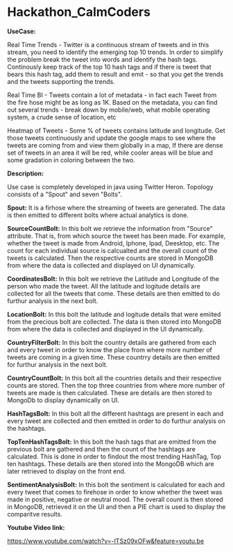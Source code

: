 # Hackathon_CalmCoders

**UseCase:**

Real Time Trends - Twitter is a continuous stream of tweets and in this stream, you need to identify the emerging top 10 trends. In order to simplify the problem break the tweet into words and identify the hash tags. Continously keep track of the top 10 hash tags and if there is tweet that bears this hash tag, add them to result and emit - so that you get the trends and the tweets supporting the trends.

Real Time BI - Tweets contain a lot of metadata - in fact each Tweet from the fire hose might be as long as 1K. Based on the metadata, you can find out several trends - break down by mobile/web, what mobile operating system, a crude sense of location, etc

Heatmap of Tweets - Some % of tweets contains latitude and longitude. Get those tweets continuously and update the google maps to see where the tweets are coming from and view them globally in a map, If there are dense set of tweets in an area it will be red, while cooler areas will be blue and some gradation in coloring between the two.

**Description:**

Use case is completely developed in java using Twitter Heron. Topology consists of a "Spout" and seven "Bolts".

**Spout:** It is a firhose where the streaming of tweets are generated. The data is then emitted to different bolts where actual analytics is done.

**SourceCountBolt:** In this bolt we retrieve the information from "Source" attribute. That is, from which source the tweet has been made. For example, whether the tweet is made from Android, Iphone, Ipad, Deesktop, etc. The count for each individual source is calcualted and the overall count of the tweets is  calculated. Then the respective counts are stored in MongoDB from where the data is collected and displayed on UI dynamically.

**CoordinatesBolt:** In this bolt we retrieve the Latitude and Longitude of the person who made the tweet. All the latitude and logitude details are collected for all the tweets that come. These details are then emitted to do furthur analysis in the next bolt.

**LocationBolt:** In this bolt the latitude and logitude details that were emiited from the precious bolt are collected.  The data is then stored into MongoDB from where the data is collected and displayed in the UI dynamically.

**CountryFilterBolt:** In this bolt the country details are gathered from each and every tweet in order to know the place from where more number of tweets are coming in a given time. These countrry details are then emitted for furthur analysis in the next bolt.

**CountryCountBolt:** In this bolt all the countries details and their respective counts are stored. Then the top three countries from where more number of tweets are made is then calculated. These are details are then stored to MongoDb to display dynamically on UI.

**HashTagsBolt:** In this bolt all the different hashtags are present in each and every tweet are collected and then emitted in order to do furthur analysis on the hashtags.

**TopTenHashTagsBolt:** In this bolt the hash tags that are emitted from the previous bolt are gathered and then the count of the hashtags are calculated. This is done in order to findout the most trending HashTag, Top ten hashtags. These details are then stored into the MongoDB which are later retrieved to display on the front end.

**SentimentAnalysisBolt:** In this bolt the sentiment is calculated for each and every tweet that comes to firehose in order to know whether the tweet was made in positive, negative or neutral mood. The overall count is then stored in MongoDB, retrieved it on the UI and then a PIE chart is used to display the comparitve results.


**Youtube Video link:**

https://www.youtube.com/watch?v=-lTSz09xOFw&feature=youtu.be

